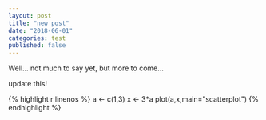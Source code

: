 ```yaml
---
layout: post
title: "new post"
date: "2018-06-01"
categories: test
published: false
---
```


Well... not much to say yet, but more to come...

update this!

{% highlight r linenos %}
a <- c(1,3)
x <- 3*a
plot(a,x,main="scatterplot")
{% endhighlight %}
